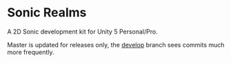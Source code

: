 # Sonic Realms
A 2D Sonic development kit for Unity 5 Personal/Pro.

Master is updated for releases only, the [develop](https://github.com/mdechatech/Sonic-Realms/tree/develop) branch sees commits much more frequently.
